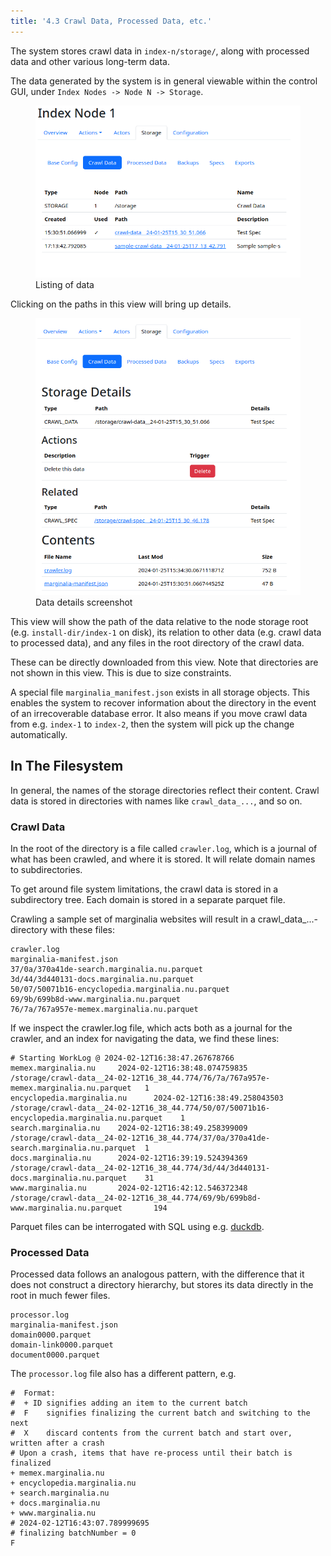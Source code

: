```yaml
---
title: '4.3 Crawl Data, Processed Data, etc.'
---
```


The system stores crawl data in `index-n/storage/`, along with processed data and other various long-term data.

The data generated by the system is in general viewable within the control GUI, under `Index Nodes -> Node N -> Storage`.

<figure>
<img src="data_view.png">
<figcaption>Listing of data</figcaption>
</figure>

Clicking on the paths in this view will bring up details.

<figure>
<img src="data_details.png">
<figcaption>Data details screenshot</figcaption>
</figure>

This view will show the path of the data relative to the node storage root (e.g. `install-dir/index-1` on disk),
its relation to other data (e.g. crawl data to processed data), and any files in the root directory of the crawl data.

These can be directly downloaded from this view.  Note that directories are not shown in this view.  This is due to size constraints.

A special file `marginalia_manifest.json` exists in all storage objects. This enables the system to recover information about
the directory in the event of an irrecoverable database error.  It also means if you move crawl data from e.g. `index-1` to `index-2`, then
the system will pick up the change automatically.

## In The Filesystem

In general, the names of the storage directories reflect their content.  Crawl data is stored in directories with names like `crawl_data_...`,
and so on. 

### Crawl Data

In the root of the directory is a file called `crawler.log`, which is a journal of what has been crawled, and where it is stored. 
It will relate domain names to subdirectories. 

To get around file system limitations, the crawl data is stored in a subdirectory tree.  Each domain is stored in a separate 
parquet file.

Crawling a sample set of marginalia websites will result in a crawl_data_...-directory with 
these files:

```
crawler.log
marginalia-manifest.json
37/0a/370a41de-search.marginalia.nu.parquet
3d/44/3d440131-docs.marginalia.nu.parquet
50/07/50071b16-encyclopedia.marginalia.nu.parquet
69/9b/699b8d-www.marginalia.nu.parquet
76/7a/767a957e-memex.marginalia.nu.parquet
```

If we inspect the crawler.log file, which acts both as a journal for the crawler, and an index for
navigating the data, we find these lines: 

```
# Starting WorkLog @ 2024-02-12T16:38:47.267678766
memex.marginalia.nu     2024-02-12T16:38:48.074759835   /storage/crawl-data__24-02-12T16_38_44.774/76/7a/767a957e-memex.marginalia.nu.parquet   1
encyclopedia.marginalia.nu      2024-02-12T16:38:49.258043503   /storage/crawl-data__24-02-12T16_38_44.774/50/07/50071b16-encyclopedia.marginalia.nu.parquet    1
search.marginalia.nu    2024-02-12T16:38:49.258399009   /storage/crawl-data__24-02-12T16_38_44.774/37/0a/370a41de-search.marginalia.nu.parquet  1
docs.marginalia.nu      2024-02-12T16:39:19.524394369   /storage/crawl-data__24-02-12T16_38_44.774/3d/44/3d440131-docs.marginalia.nu.parquet    31
www.marginalia.nu       2024-02-12T16:42:12.546372348   /storage/crawl-data__24-02-12T16_38_44.774/69/9b/699b8d-www.marginalia.nu.parquet       194
```

Parquet files can be interrogated with SQL using e.g. [duckdb](https://duckdb.org/).

### Processed Data

Processed data follows an analogous pattern, with the difference that it does not construct a directory hierarchy, 
but stores its data directly in the root in much fewer files.  

```
processor.log
marginalia-manifest.json
domain0000.parquet
domain-link0000.parquet
document0000.parquet
```

The `processor.log` file also has a different pattern, e.g.

```# Log created on 2024-02-12T16:43:06.149723989
#  Format: 
#  + ID signifies adding an item to the current batch
#  F    signifies finalizing the current batch and switching to the next
#  X    discard contents from the current batch and start over, written after a crash
# Upon a crash, items that have re-process until their batch is finalized
+ memex.marginalia.nu
+ encyclopedia.marginalia.nu
+ search.marginalia.nu
+ docs.marginalia.nu
+ www.marginalia.nu
# 2024-02-12T16:43:07.789999695
# finalizing batchNumber = 0
F
```